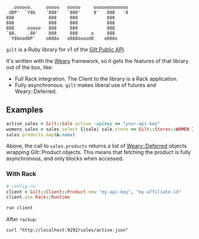       .oooooo.     ooooo   ooooo     ooooooooooooo
     d8P'  `Y8b    `888'   `888'     8'   888   `8
    888             888     888           888
    888             888     888           888
    888     ooooo   888     888           888
    `88.    .88'    888     888     o     888
     `Y8bood8P'    o888o   o888ooood8    o888o


`gilt` is a Ruby library for v1 of the [Gilt Public API](http://dev.gilt.com/).

It's written with the [Weary](https://github.com/mwunsch/weary) framework, so it gets the features of that library out of the box, like:

* Full Rack integration. The Client to the library is a Rack application.
* Fully asynchronous. `gilt` makes liberal use of futures and Weary::Deferred.

## Examples

```ruby
active_sales = Gilt::Sale.active :apikey => "your-api-key"
womens_sales = sales.select {|sale| sale.store == Gilt::Stores::WOMEN }
sales.products.map(&:name)
```

Above, the call to `sales.products` returns a list of [Weary::Deferred](https://github.com/mwunsch/weary/blob/master/lib/weary/deferred.rb) objects wrapping Gilt::Product objects. This means that fetching the product is fully asynchronous, and only blocks when accessed.

### With Rack

```ruby
# config.ru
client = Gilt::Client::Product.new "my-api-key", "my-affiliate-id"
client.use Rack::Runtime

run client
```

After `rackup`:

    curl "http://localhost:9292/sales/active.json"
